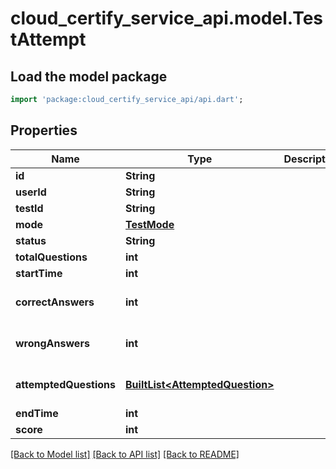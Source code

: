 # cloud_certify_service_api.model.TestAttempt

## Load the model package
```dart
import 'package:cloud_certify_service_api/api.dart';
```

## Properties
Name | Type | Description | Notes
------------ | ------------- | ------------- | -------------
**id** | **String** |  | 
**userId** | **String** |  | 
**testId** | **String** |  | 
**mode** | [**TestMode**](TestMode.md) |  | 
**status** | **String** |  | 
**totalQuestions** | **int** |  | 
**startTime** | **int** |  | 
**correctAnswers** | **int** |  | [optional] [default to 0]
**wrongAnswers** | **int** |  | [optional] [default to 0]
**attemptedQuestions** | [**BuiltList&lt;AttemptedQuestion&gt;**](AttemptedQuestion.md) |  | [optional] [default to ListBuilder()]
**endTime** | **int** |  | [optional] 
**score** | **int** |  | [optional] 

[[Back to Model list]](../README.md#documentation-for-models) [[Back to API list]](../README.md#documentation-for-api-endpoints) [[Back to README]](../README.md)


